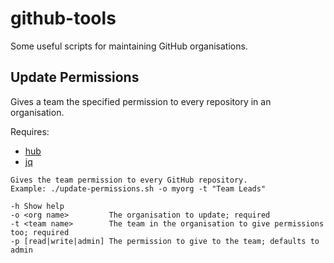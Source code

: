 github-tools
============

Some useful scripts for maintaining GitHub organisations.

Update Permissions
------------------
Gives a team the specified permission to every repository in an organisation. 

Requires:

* [hub](https://hub.github.com)
* [jq](https://stedolan.github.io/jq/)

```
Gives the team permission to every GitHub repository.
Example: ./update-permissions.sh -o myorg -t "Team Leads"
 
-h Show help
-o <org name>         The organisation to update; required
-t <team name>        The team in the organisation to give permissions too; required
-p [read|write|admin] The permission to give to the team; defaults to admin
```

